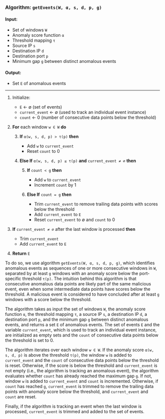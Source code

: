### Algorithm: `getEvents(W, α, s, d, p, g)`

#### Input:
- Set of windows `W`
- Anomaly score function `α`
- Threshold mapping `τ`
- Source IP `s`
- Destination IP `d`
- Destination port `p`
- Minimum gap `g` between distinct anomalous events

#### Output:
- Set `E` of anomalous events

---

1. Initialize:
   - `E` ← ∅ (set of events)
   - `current_event` ← ∅ (used to track an individual event instance)
   - `count` ← 0 (number of consecutive data points below the threshold)
   
2. **For** each window `w ∈ W` **do**
   
   3. **If** `α(w, s, d, p) > τ(p)` **then**
   
      - Add `w` to `current_event`
      - Reset `count` to 0

   4. **Else If** `α(w, s, d, p) ≤ τ(p)` **and** `current_event ≠ ∅` **then**

      5. **If** `count < g` **then**
      
         - Add `w` to `current_event`
         - Increment `count` by 1

      6. **Else If** `count = g` **then**
      
         - Trim `current_event` to remove trailing data points with scores below the threshold
         - Add `current_event` to `E`
         - Reset `current_event` to ∅ and `count` to 0

7. **If** `current_event ≠ ∅` after the last window is processed **then**
   - Trim `current_event`
   - Add `current_event` to `E`

8. **Return** `E`


To do so, we use algorithm `getEvents(W, α, s, d, p, g)`, which identifies anomalous events as sequences of one or more consecutive windows in `W`, separated by at least `g` windows with an anomaly score below the port-specific threshold `τ(p)`. The intuition behind this algorithm is that consecutive anomalous data points are likely part of the same malicious event, even when some intermediate data points have scores below the threshold. A malicious event is considered to have concluded after at least `g` windows with a score below the threshold.

The algorithm takes as input the set of windows `W`, the anomaly score function `α`, the threshold mapping `τ`, a source IP `s`, a destination IP `d`, a destination port `p`, and the minimum gap `g` between distinct anomalous events, and returns a set `E` of anomalous events. The set of events `E` and the variable `current_event`, which is used to track an individual event instance, are initialized as empty sets and the `count` of consecutive data points below the threshold is set to 0.

The algorithm iterates over each window `w ∈ W`. If the anomaly score `α(w, s, d, p)` is above the threshold `τ(p)`, the window `w` is added to `current_event` and the `count` of consecutive data points below the threshold is reset. Otherwise, if the score is below the threshold and `current_event` is not empty (i.e., the algorithm is tracking an anomalous event), the algorithm evaluates whether `count` has already reached the maximum gap `g`. If not, window `w` is added to `current_event` and `count` is incremented. Otherwise, if `count` has reached `g`, `current_event` is trimmed to remove the trailing data points with anomaly score below the threshold, and `current_event` and `count` are reset.

Finally, if the algorithm is tracking an event when the last window is processed, `current_event` is trimmed and added to the set of events.
